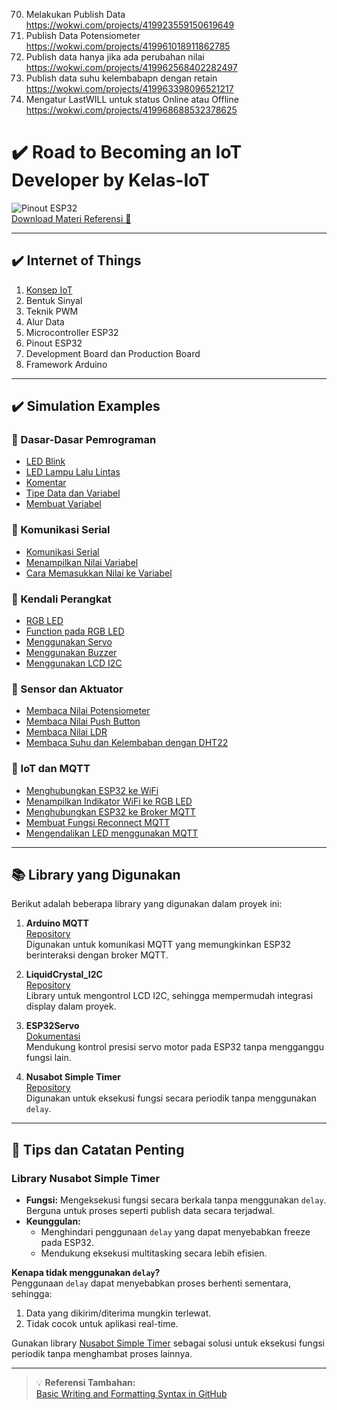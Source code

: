 70. Melakukan Publish Data https://wokwi.com/projects/419923559150619649
71. Publish Data Potensiometer https://wokwi.com/projects/419961018911862785
72. Publish data hanya jika ada perubahan nilai https://wokwi.com/projects/419962568402282497
73. Publish data suhu kelembabapn dengan retain https://wokwi.com/projects/419963398096521217
74. Mengatur LastWILL untuk status Online atau Offline https://wokwi.com/projects/419968688532378625



# ✔️ Road to Becoming an IoT Developer by Kelas-IoT

![Pinout ESP32](https://github.com/user-attachments/assets/6a577bfd-475c-4789-a74b-b50a14fb7368)  
[Download Materi Referensi 📄](https://github.com/user-attachments/files/18367548/0.Materi.Referensi.pdf)

---

## ✔️ Internet of Things

1. [Konsep IoT](https://github.com/mhmdnvn18/Course_Kelas-IOT/tree/ea43fd66eec50c829149b21a21eca8324f0db535/Materi/1.%20Pengenalan%20Konsep%20IoT)
2. Bentuk Sinyal
3. Teknik PWM
4. Alur Data
5. Microcontroller ESP32
6. Pinout ESP32
7. Development Board dan Production Board
8. Framework Arduino

---

## ✔️ Simulation Examples

### 📘 Dasar-Dasar Pemrograman
- [LED Blink](https://wokwi.com/projects/419641623892913153)
- [LED Lampu Lalu Lintas](https://wokwi.com/projects/419641824616586241)
- [Komentar](https://wokwi.com/projects/419642631528391681)
- [Tipe Data dan Variabel](https://wokwi.com/projects/419641824616586241)
- [Membuat Variabel](https://wokwi.com/projects/419643856768534529)

### 📘 Komunikasi Serial
- [Komunikasi Serial](https://wokwi.com/projects/419645667062704129)
- [Menampilkan Nilai Variabel](https://wokwi.com/projects/419646239809627137)
- [Cara Memasukkan Nilai ke Variabel](https://wokwi.com/projects/419647160008498177)

### 📘 Kendali Perangkat
- [RGB LED](https://wokwi.com/projects/419694921024312321)
- [Function pada RGB LED](https://wokwi.com/projects/419695922644152321)
- [Menggunakan Servo](https://wokwi.com/projects/419697464486228993)
- [Menggunakan Buzzer](https://wokwi.com/projects/419704443953759233)
- [Menggunakan LCD I2C](https://wokwi.com/projects/419705552639491073)

### 📘 Sensor dan Aktuator
- [Membaca Nilai Potensiometer](https://wokwi.com/projects/419734492265646081)
- [Membaca Nilai Push Button](https://wokwi.com/projects/419738318100211713)
- [Membaca Nilai LDR](https://wokwi.com/projects/419784339881591809)
- [Membaca Suhu dan Kelembaban dengan DHT22](https://wokwi.com/projects/419785486708196353)

### 📘 IoT dan MQTT
- [Menghubungkan ESP32 ke WiFi](https://wokwi.com/projects/419886634230360065)
- [Menampilkan Indikator WiFi ke RGB LED](https://wokwi.com/projects/419890088780254209)
- [Menghubungkan ESP32 ke Broker MQTT](https://wokwi.com/projects/419892393814839297)
- [Membuat Fungsi Reconnect MQTT](https://wokwi.com/projects/419894575274716161)
- [Mengendalikan LED menggunakan MQTT](https://wokwi.com/projects/419899162970266625)

---

## 📚 Library yang Digunakan

Berikut adalah beberapa library yang digunakan dalam proyek ini:

1. **Arduino MQTT**  
   [Repository](https://github.com/256dpi/arduino-mqtt)  
   Digunakan untuk komunikasi MQTT yang memungkinkan ESP32 berinteraksi dengan broker MQTT.

2. **LiquidCrystal_I2C**  
   [Repository](https://github.com/johnrickman/LiquidCrystal_I2C)  
   Library untuk mengontrol LCD I2C, sehingga mempermudah integrasi display dalam proyek.

3. **ESP32Servo**  
   [Dokumentasi](https://madhephaestus.github.io/ESP32Servo/annotated.html)  
   Mendukung kontrol presisi servo motor pada ESP32 tanpa mengganggu fungsi lain.

4. **Nusabot Simple Timer**  
   [Repository](https://github.com/nusabot-iot/NusabotSimpleTimer)  
   Digunakan untuk eksekusi fungsi secara periodik tanpa menggunakan `delay`.

---

## 📌 Tips dan Catatan Penting

### Library **Nusabot Simple Timer**
- **Fungsi:** Mengeksekusi fungsi secara berkala tanpa menggunakan `delay`. Berguna untuk proses seperti publish data secara terjadwal.
- **Keunggulan:** 
  - Menghindari penggunaan `delay` yang dapat menyebabkan freeze pada ESP32.
  - Mendukung eksekusi multitasking secara lebih efisien.

**Kenapa tidak menggunakan `delay`?**  
Penggunaan `delay` dapat menyebabkan proses berhenti sementara, sehingga:
1. Data yang dikirim/diterima mungkin terlewat.
2. Tidak cocok untuk aplikasi real-time.

Gunakan library [Nusabot Simple Timer](https://github.com/nusabot-iot/NusabotSimpleTimer) sebagai solusi untuk eksekusi fungsi periodik tanpa menghambat proses lainnya.

---

> 💡 **Referensi Tambahan:**  
> [Basic Writing and Formatting Syntax in GitHub](https://docs.github.com/en/get-started/writing-on-github/getting-started-with-writing-and-formatting-on-github/basic-writing-and-formatting-syntax)
